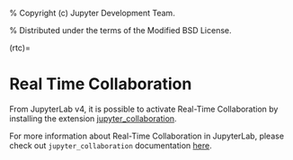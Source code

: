 % Copyright (c) Jupyter Development Team.

% Distributed under the terms of the Modified BSD License.

(rtc)=

# Real Time Collaboration

From JupyterLab v4, it is possible to activate Real-Time Collaboration by installing
the extension [jupyter_collaboration](https://github.com/jupyterlab/jupyter_collaboration).

For more information about Real-Time Collaboration in JupyterLab, please check out
`jupyter_collaboration` documentation
[here](https://jupyterlab-realtime-collaboration.readthedocs.io).
